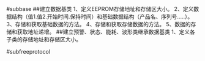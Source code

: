 #subbase
##建立数据基类
1、定义EEPROM存储地址和存储区大小。
2、定义数据结构（值1.值2.开始时间.保持时间）和基础数据结构（产品名、序列号.....）。
3、存储和获取基础数据的方法。
4、存储和获取存储数据的方法。
5、数据的存储和获取地址递增。
##建立预警、状态、能耗、波形类继承数据基类
1、定义各子类的存储地址和存储区大小。

#subfreeprotocol
